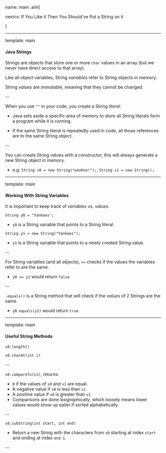 name: main
.aim[<div>
  nextcs: If You Like it Then You Should've Put a String on it
  </div>]

---
template: main

#### Java Strings

Strings are objects that store one or more `char` values in an array (but we never have direct access to that array).

Like all object variables, String _variables_ refer to String objects in memory.

String _values_ are _immutable_, meaning that they cannot be changed.

--

When you use `""` in your code, you create a String _literal_.
  - Java sets aside a specific area of memory to store all String literals form a program while it is running.

  * If the same String literal is repeatedly used in code, all those references are to the same String object.

--

You can create String values with a constructor, this will always generate a new String object in memory.
  * e.g. `String s0 = new String("woohoo!");`, `String s1 = new String();`

---
template: main

#### Working With String Variables

It is important to keep track of _variables_ vs. _values_.

`String y0 = "Yankees";`
  - `y0` is a String variable that points to a String literal.

`String y1 = new String("Yankees");`
  - `y1` is a String variable that points to a newly created String value.

--

For String variables (and all objects), `==` checks if the values the variables refer to are the same.
  - `y0 == y1` would return `false`

--

`.equals()` is a String method that will check if the _values_ of 2 Strings are the same.
  - `y0.equals(y1)` would return `true`

---
template: main

#### Useful String Methods

`s0.length()`

`s0.charAt(int i)`

--

`s0.compareTo(s1)`, returns:
- `0` if the values of `s0` and `s1` are equal.
- A negative value if `s0` is less than `s1`
- A positive value if `s0` is greater than `s1`
- Comparisons are done _lexigraphically_, which loosely means lower values would show up ealier if sorted alphabetically.

--

`s0.subString(int start, int end)`
  * Return a new String with the characters from `s0` starting at index `start` and ending at index `end-1`.

--
